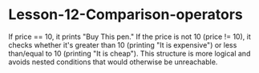 # Lesson-12-Comparison-operators
If price == 10, it prints "Buy This pen."
If the price is not 10 (price != 10), it checks whether it's greater than 10 (printing "It is expensive") or less than/equal to 10 (printing "It is cheap").
This structure is more logical and avoids nested conditions that would otherwise be unreachable.
